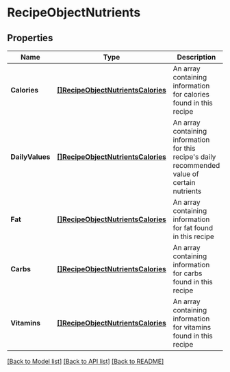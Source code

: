 # RecipeObjectNutrients

## Properties
Name | Type | Description | Notes
------------ | ------------- | ------------- | -------------
**Calories** | [**[]RecipeObjectNutrientsCalories**](RecipeObject_nutrients_calories.md) | An array containing information for calories found in this recipe | [optional] [default to null]
**DailyValues** | [**[]RecipeObjectNutrientsCalories**](RecipeObject_nutrients_calories.md) | An array containing information for this recipe&#x27;s daily recommended value of certain nutrients | [optional] [default to null]
**Fat** | [**[]RecipeObjectNutrientsCalories**](RecipeObject_nutrients_calories.md) | An array containing information for fat found in this recipe | [optional] [default to null]
**Carbs** | [**[]RecipeObjectNutrientsCalories**](RecipeObject_nutrients_calories.md) | An array containing information for carbs found in this recipe | [optional] [default to null]
**Vitamins** | [**[]RecipeObjectNutrientsCalories**](RecipeObject_nutrients_calories.md) | An array containing information for vitamins found in this recipe | [optional] [default to null]

[[Back to Model list]](../README.md#documentation-for-models) [[Back to API list]](../README.md#documentation-for-api-endpoints) [[Back to README]](../README.md)

